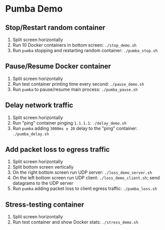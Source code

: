 # Pumba Demo

## Stop/Restart random container

1. Split screen horizontally
1. Run 10 Docker containers in bottom screen: `./stop_demo.sh`
1. Run `pumba` stopping and restarting random container: `./pumba_stop.sh`

## Pause/Resume Docker container

1. Split screen horizontally
1. Run test container printing time every second: `./pause_demo.sh`
1. Run `pumba` to pause/resume main process: `./pumba_pause.sh`

## Delay network traffic

1. Split screen horizontally
1. Run "ping" container pinging `1.1.1.1`: `./delay_demo.sh`
1. Run `pumba` adding `3000ms ± 20` delay to the "ping" container: `./pumba_delay.sh`

## Add packet loss to egress traffic

1. Split screen horizontally
1. Split bottom screen vertically
1. On the right bottom screen run UDP server: `./loss_demo_server.sh`
1. On the left bottom screen run UDP client: `./loss_demo_client.sh`; send datagrams to the UDP server
1. Run `pumba` adding packet loss to client egress traffic: `./pumba_loss.sh`

## Stress-testing container

1. Split screen horizontally
2. Run test container and show Docker stats: `./stress_demo.sh`